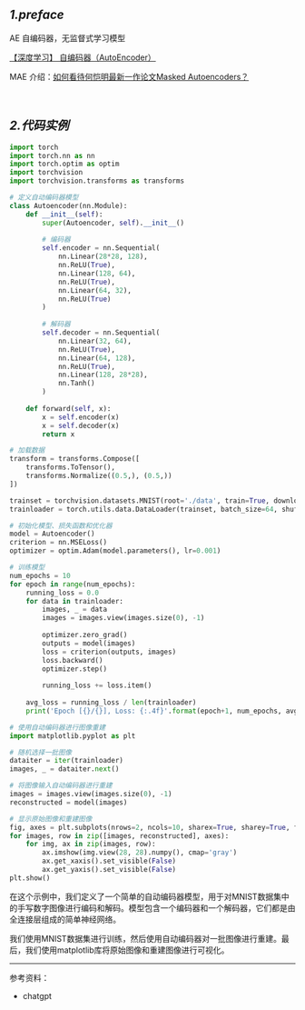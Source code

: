 

## _1.preface_


AE 自编码器，无监督式学习模型

[【深度学习】 自编码器（AutoEncoder）](https://zhuanlan.zhihu.com/p/133207206)


MAE 介绍：[如何看待何恺明最新一作论文Masked Autoencoders？](https://www.zhihu.com/question/498364155/answer/2240224120)



</br>

## _2.代码实例_

```python
import torch
import torch.nn as nn
import torch.optim as optim
import torchvision
import torchvision.transforms as transforms

# 定义自动编码器模型
class Autoencoder(nn.Module):
    def __init__(self):
        super(Autoencoder, self).__init__()
        
        # 编码器
        self.encoder = nn.Sequential(
            nn.Linear(28*28, 128),
            nn.ReLU(True),
            nn.Linear(128, 64),
            nn.ReLU(True),
            nn.Linear(64, 32),
            nn.ReLU(True)
        )
        
        # 解码器
        self.decoder = nn.Sequential(
            nn.Linear(32, 64),
            nn.ReLU(True),
            nn.Linear(64, 128),
            nn.ReLU(True),
            nn.Linear(128, 28*28),
            nn.Tanh()
        )
        
    def forward(self, x):
        x = self.encoder(x)
        x = self.decoder(x)
        return x

# 加载数据
transform = transforms.Compose([
    transforms.ToTensor(),
    transforms.Normalize((0.5,), (0.5,))
])

trainset = torchvision.datasets.MNIST(root='./data', train=True, download=True, transform=transform)
trainloader = torch.utils.data.DataLoader(trainset, batch_size=64, shuffle=True)

# 初始化模型、损失函数和优化器
model = Autoencoder()
criterion = nn.MSELoss()
optimizer = optim.Adam(model.parameters(), lr=0.001)

# 训练模型
num_epochs = 10
for epoch in range(num_epochs):
    running_loss = 0.0
    for data in trainloader:
        images, _ = data
        images = images.view(images.size(0), -1)
        
        optimizer.zero_grad()
        outputs = model(images)
        loss = criterion(outputs, images)
        loss.backward()
        optimizer.step()
        
        running_loss += loss.item()
        
    avg_loss = running_loss / len(trainloader)
    print('Epoch [{}/{}], Loss: {:.4f}'.format(epoch+1, num_epochs, avg_loss))

# 使用自动编码器进行图像重建
import matplotlib.pyplot as plt

# 随机选择一批图像
dataiter = iter(trainloader)
images, _ = dataiter.next()

# 将图像输入自动编码器进行重建
images = images.view(images.size(0), -1)
reconstructed = model(images)

# 显示原始图像和重建图像
fig, axes = plt.subplots(nrows=2, ncols=10, sharex=True, sharey=True, figsize=(25,4))
for images, row in zip([images, reconstructed], axes):
    for img, ax in zip(images, row):
        ax.imshow(img.view(28, 28).numpy(), cmap='gray')
        ax.get_xaxis().set_visible(False)
        ax.get_yaxis().set_visible(False)
plt.show()
```

在这个示例中，我们定义了一个简单的自动编码器模型，用于对MNIST数据集中的手写数字图像进行编码和解码。模型包含一个编码器和一个解码器，它们都是由全连接层组成的简单神经网络。

我们使用MNIST数据集进行训练，然后使用自动编码器对一批图像进行重建。最后，我们使用matplotlib库将原始图像和重建图像进行可视化。


----------

参考资料：
- chatgpt